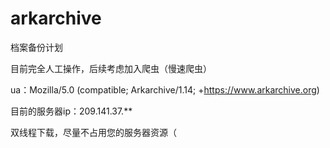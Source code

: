 # arkarchive

档案备份计划

目前完全人工操作，后续考虑加入爬虫（慢速爬虫）

ua：Mozilla/5.0 (compatible; Arkarchive/1.14; +https://www.arkarchive.org)

目前的服务器ip：209.141.37.**

双线程下载，尽量不占用您的服务器资源（
